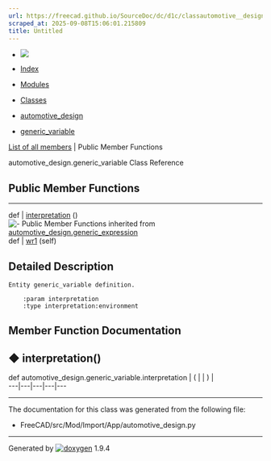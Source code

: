 ```yaml
---
url: https://freecad.github.io/SourceDoc/dc/d1c/classautomotive__design_1_1generic__variable.html
scraped_at: 2025-09-08T15:06:01.215809
title: Untitled
---
```


  * [ ![](https://www.freecad.org/svg/logo-freecad.svg) ](https://freecadweb.org "FreeCAD")
  * [Index](../../index.html "Index")
  * [Modules](../../modules.html "Modules list")
  * [Classes](../../annotated.html "Annotated list")

  * [automotive_design](../../d4/ddf/namespaceautomotive__design.html)
  * [generic_variable](../../dc/d1c/classautomotive__design_1_1generic__variable.html)

[List of all members](../../db/d18/classautomotive__design_1_1generic__variable-members.html) | Public Member Functions

automotive_design.generic_variable Class Reference

##  Public Member Functions  
  
---  
def | [interpretation](../../dc/d1c/classautomotive__design_1_1generic__variable.html#a71c0dcd4835d73aea6ee9bb01a4248ed) ()  
![-](../../closed.png) Public Member Functions inherited from
[automotive_design.generic_expression](../../d3/d52/classautomotive__design_1_1generic__expression.html)  
def | [wr1](../../d3/d52/classautomotive__design_1_1generic__expression.html#aea35213a5e29cdc6cc6a201099976f3e) (self)  
  
## Detailed Description

    
    
    Entity generic_variable definition.
    
        :param interpretation
        :type interpretation:environment

## Member Function Documentation

## ◆ interpretation()

def automotive_design.generic_variable.interpretation  | ( | | ) |   
---|---|---|---|---  
  
* * *

The documentation for this class was generated from the following file:

  * FreeCAD/src/Mod/Import/App/automotive_design.py

* * *

Generated by
[![doxygen](../../doxygen.svg)](https://www.doxygen.org/index.html) 1.9.4

